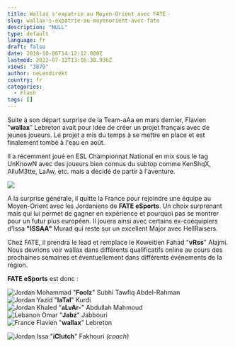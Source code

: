 ```yaml
---
title: Wallax s'expatrie au Moyen-Orient avec FATE
slug: wallax-s-expatrie-au-moyenorient-avec-fate
description: "NULL"
type: default
language: fr
draft: false
date: 2018-10-06T14:12:12.000Z
lastmod: 2022-07-12T13:16:38.936Z
views: "3879"
author: neLendirekt
country: fr
categories:
  - Flash
tags: []
---
```

Suite à son départ surprise de la Team-aAa en mars dernier, Flavien "**wallax**" Lebreton avait pour idée de créer un projet français avec de jeunes joueurs. Le projet a mis du temps à se mettre en place et est finalement tombé à l'eau en août. 

Il a récemment joué en ESL Championnat National en mix sous le tag UnKnowN avec des joueurs bien connus du subtop comme KenShqX, AlluM3tte, LaAw, etc. mais a décidé de partir à l'aventure.

![](//picture/5a358e75d88a9/pic.jpg)

A la surprise générale, il quitte la France pour rejoindre une équipe au Moyen-Orient avec les Jordaniens de **FATE eSports**. Un choix surprenant mais qui lui permet de gagner en expérience et pourquoi pas se montrer pour un futur plus européen. Il jouera ainsi avec certains ex-coéquipiers d'Issa **"ISSAA"** Murad qui reste sur un excellent Major avec HellRaisers.

Chez FATE, il prendra le lead et remplace le Koweïtien Fahad "**vRss**" Alajmi. Nous devrions voir wallax dans différents qualificatifs online au cours des prochaines semaines et éventuellement dans différents événements de la région.

**FATE eSports** est donc : 

![Jordan](/images/countries/jo.svg)⁠ Mohammad "**Foolz**" Subhi Tawfiq Abdel-Rahman  
![Jordan](/images/countries/jo.svg)⁠ Yazid "**laTal**" Kurdi  
![Jordan](/images/countries/jo.svg)⁠ Khaled "**aLvAr-**" Abdullah Mahmoud  
![Lebanon](/images/countries/lb.svg)⁠ Omar "**Jabz**" Jabbouri  
![France](/images/countries/fr.svg)⁠ Flavien "**wallax**" Lebreton

![Jordan](/images/countries/jo.svg)⁠ Issa "**iClutch**" Fakhouri _(coach)_
